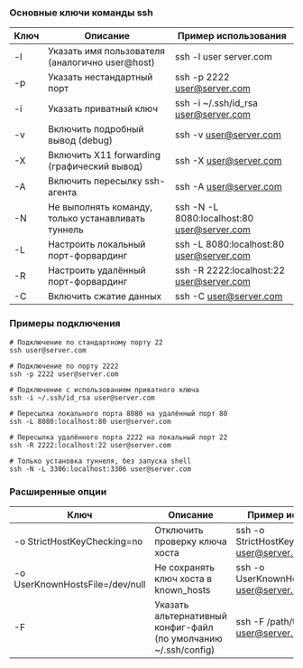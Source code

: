 ### **Основные ключи команды ssh**

|**Ключ**|**Описание**|**Пример использования**|
|---|---|---|
|-l|Указать имя пользователя (аналогично user@host)|ssh -l user server.com|
|-p|Указать нестандартный порт|ssh -p 2222 user@server.com|
|-i|Указать приватный ключ|ssh -i ~/.ssh/id_rsa user@server.com|
|-v|Включить подробный вывод (debug)|ssh -v user@server.com|
|-X|Включить X11 forwarding (графический вывод)|ssh -X user@server.com|
|-A|Включить пересылку ssh-агента|ssh -A user@server.com|
|-N|Не выполнять команду, только устанавливать туннель|ssh -N -L 8080:localhost:80 user@server.com|
|-L|Настроить локальный порт-форвардинг|ssh -L 8080:localhost:80 user@server.com|
|-R|Настроить удалённый порт-форвардинг|ssh -R 2222:localhost:22 user@server.com|
|-C|Включить сжатие данных|ssh -C user@server.com|

### **Примеры подключения**

```
# Подключение по стандартному порту 22
ssh user@server.com

# Подключение по порту 2222
ssh -p 2222 user@server.com

# Подключение с использованием приватного ключа
ssh -i ~/.ssh/id_rsa user@server.com

# Пересылка локального порта 8080 на удалённый порт 80
ssh -L 8080:localhost:80 user@server.com

# Пересылка удалённого порта 2222 на локальный порт 22
ssh -R 2222:localhost:22 user@server.com

# Только установка туннеля, без запуска shell
ssh -N -L 3306:localhost:3306 user@server.com
```

### **Расширенные опции**

|**Ключ**|**Описание**|**Пример использования**|
|---|---|---|
|-o StrictHostKeyChecking=no|Отключить проверку ключа хоста|ssh -o StrictHostKeyChecking=no user@server.com|
|-o UserKnownHostsFile=/dev/null|Не сохранять ключ хоста в known_hosts|ssh -o UserKnownHostsFile=/dev/null user@server.com|
|-F|Указать альтернативный конфиг-файл (по умолчанию ~/.ssh/config)|ssh -F /path/to/config user@server.com|
